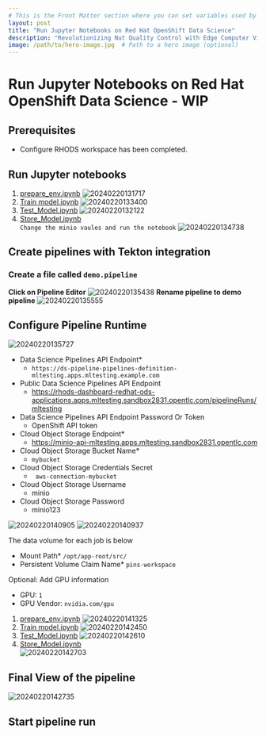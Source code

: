 ```yaml
---
# This is the Front Matter section where you can set variables used by Jekyll
layout: post
title: "Run Jupyter Notebooks on Red Hat OpenShift Data Science"
description: "Revolutionizing Nut Quality Control with Edge Computer Vision using YOLO V5 and Microshift"
image: /path/to/hero-image.jpg  # Path to a hero image (optional)
---
```


# Run Jupyter Notebooks on Red Hat OpenShift Data Science - WIP

## Prerequisites
* Configure RHODS workspace has been completed.

## Run Jupyter notebooks 
1. [prepare_env.ipynb](https://github.com/tosin2013/redhat-pins-ai-demo/blob/main/prepare_env.ipynb)
![20240220131717](https://i.imgur.com/NOrV7m2.png)
2. [Train model.ipynb](https://github.com/tosin2013/redhat-pins-ai-demo/blob/main/Train_Model.ipynb)
![20240220133400](https://i.imgur.com/HqpcRMR.png)
3. [Test_Model.ipynb](https://github.com/tosin2013/redhat-pins-ai-demo/blob/main/Test_Model.ipynb)
![20240220132122](https://i.imgur.com/1SIFfBg.png)
4. [Store_Model.ipynb](https://github.com/tosin2013/redhat-pins-ai-demo/blob/main/Store_Model.ipynb)  
`Change the minio vaules and run the notebook`
![20240220134738](https://i.imgur.com/sBiIxs2.png)

## Create pipelines with Tekton integration

### Create a file called `demo.pipeline`
**Click on Pipeline Editor**
![20240220135438](https://i.imgur.com/wwPrHSw.png)
**Rename pipeline to demo pipeline**
![20240220135555](https://i.imgur.com/uAJx1As.png)

## Configure Pipeline Runtime
![20240220135727](https://i.imgur.com/5sNyQj4.png)

* Data Science Pipelines API Endpoint* 
  * `https://ds-pipeline-pipelines-definition-mltesting.apps.mltesting.example.com`
* Public Data Science Pipelines API Endpoint
  * https://rhods-dashboard-redhat-ods-applications.apps.mltesting.sandbox2831.opentlc.com/pipelineRuns/mltesting
* Data Science Pipelines API Endpoint Password Or Token
  * OpenShift API token
* Cloud Object Storage Endpoint*
  * https://minio-api-mltesting.apps.mltesting.sandbox2831.opentlc.com
* Cloud Object Storage Bucket Name*
  * `mybucket`
* Cloud Object Storage Credentials Secret
  * ` aws-connection-mybucket`
* Cloud Object Storage Username
  * minio
* Cloud Object Storage Password
  * minio123

![20240220140905](https://i.imgur.com/Wl1vo5z.png)
![20240220140937](https://i.imgur.com/IAdfshr.png)

The data volume for each job is below 
* Mount Path* `/opt/app-root/src/`
* Persistent Volume Claim Name* `pins-workspace`

Optional: Add GPU information
* GPU: `1`
* GPU Vendor: `nvidia.com/gpu`

1. [prepare_env.ipynb](https://github.com/tosin2013/redhat-pins-ai-demo/blob/main/prepare_env.ipynb)
![20240220141325](https://i.imgur.com/Rbd73yn.png)
2. [Train model.ipynb](https://github.com/tosin2013/redhat-pins-ai-demo/blob/main/Train_Model.ipynb)
![20240220142450](https://i.imgur.com/BUdu5tB.png)
3. [Test_Model.ipynb](https://github.com/tosin2013/redhat-pins-ai-demo/blob/main/Test_Model.ipynb)
![20240220142610](https://i.imgur.com/AIH2rWq.png)
4. [Store_Model.ipynb](https://github.com/tosin2013/redhat-pins-ai-demo/blob/main/Store_Model.ipynb)  
![20240220142703](https://i.imgur.com/fRy3xYe.png)

## Final View of the pipeline
![20240220142735](https://i.imgur.com/D4oECVh.png)

## Start pipeline run